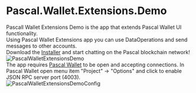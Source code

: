 # Pascal.Wallet.Extensions.Demo

Pascall Wallet Extensions Demo is the app that extends Pascal Wallet UI functionality.  
Using Pascal Wallet Extensions app you can use DataOperations and send messages to other accounts.  
Download the [Installer](https://pascaldemo.blob.core.windows.net/pascal/Publish.htm) and start chatting on the Pascal blockchain network!  
![PascalWalletExtensionsDemo](https://user-images.githubusercontent.com/801104/114567739-3096d080-9c7c-11eb-89da-0a0bc9bcdd01.png)  
The app requires [Pascal Wallet](https://github.com/PascalCoin/PascalCoin/releases) to be open and accepting connections. In Pascal Wallet open menu item "Project" -> "Options" and click to enable JSON RPC server port (4003).  
![PascalWalletExtensionsDemoConfig](https://user-images.githubusercontent.com/801104/114568666-00036680-9c7d-11eb-9901-83b00ac1b3b6.png)
